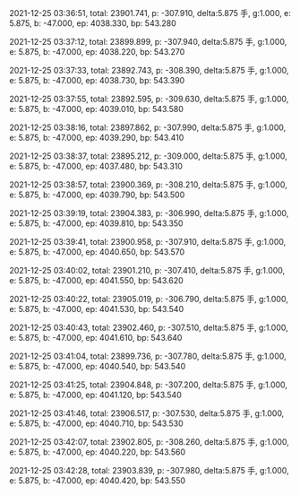 2021-12-25 03:36:51, total: 23901.741, p: -307.910, delta:5.875 手, g:1.000, e: 5.875, b: -47.000, ep: 4038.330, bp: 543.280

2021-12-25 03:37:12, total: 23899.899, p: -307.940, delta:5.875 手, g:1.000, e: 5.875, b: -47.000, ep: 4038.220, bp: 543.270

2021-12-25 03:37:33, total: 23892.743, p: -308.390, delta:5.875 手, g:1.000, e: 5.875, b: -47.000, ep: 4038.730, bp: 543.390

2021-12-25 03:37:55, total: 23892.595, p: -309.630, delta:5.875 手, g:1.000, e: 5.875, b: -47.000, ep: 4039.010, bp: 543.580

2021-12-25 03:38:16, total: 23897.862, p: -307.990, delta:5.875 手, g:1.000, e: 5.875, b: -47.000, ep: 4039.290, bp: 543.410

2021-12-25 03:38:37, total: 23895.212, p: -309.000, delta:5.875 手, g:1.000, e: 5.875, b: -47.000, ep: 4037.480, bp: 543.310

2021-12-25 03:38:57, total: 23900.369, p: -308.210, delta:5.875 手, g:1.000, e: 5.875, b: -47.000, ep: 4039.790, bp: 543.500

2021-12-25 03:39:19, total: 23904.383, p: -306.990, delta:5.875 手, g:1.000, e: 5.875, b: -47.000, ep: 4039.810, bp: 543.350

2021-12-25 03:39:41, total: 23900.958, p: -307.910, delta:5.875 手, g:1.000, e: 5.875, b: -47.000, ep: 4040.650, bp: 543.570

2021-12-25 03:40:02, total: 23901.210, p: -307.410, delta:5.875 手, g:1.000, e: 5.875, b: -47.000, ep: 4041.550, bp: 543.620

2021-12-25 03:40:22, total: 23905.019, p: -306.790, delta:5.875 手, g:1.000, e: 5.875, b: -47.000, ep: 4041.530, bp: 543.540

2021-12-25 03:40:43, total: 23902.460, p: -307.510, delta:5.875 手, g:1.000, e: 5.875, b: -47.000, ep: 4041.610, bp: 543.640

2021-12-25 03:41:04, total: 23899.736, p: -307.780, delta:5.875 手, g:1.000, e: 5.875, b: -47.000, ep: 4040.540, bp: 543.540

2021-12-25 03:41:25, total: 23904.848, p: -307.200, delta:5.875 手, g:1.000, e: 5.875, b: -47.000, ep: 4041.120, bp: 543.540

2021-12-25 03:41:46, total: 23906.517, p: -307.530, delta:5.875 手, g:1.000, e: 5.875, b: -47.000, ep: 4040.710, bp: 543.530

2021-12-25 03:42:07, total: 23902.805, p: -308.260, delta:5.875 手, g:1.000, e: 5.875, b: -47.000, ep: 4040.220, bp: 543.560

2021-12-25 03:42:28, total: 23903.839, p: -307.980, delta:5.875 手, g:1.000, e: 5.875, b: -47.000, ep: 4040.420, bp: 543.550